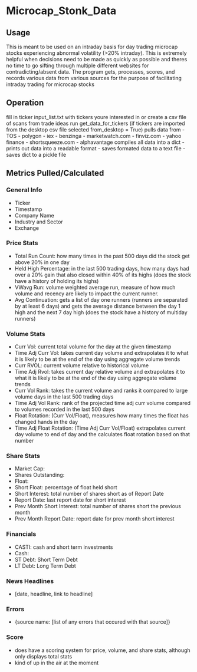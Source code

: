 # Microcap_Stonk_Data
## Usage
This is meant to be used on an intraday basis for day trading microcap stocks experiencing abnormal volatility (>20% intraday). This is extremely helpful when 
decisions need to be made as quickly as possible and theres no time to go sifting through multiple different websites for contradicting/absent data. 
The program gets, processes, scores, and records various data from various sources for the purpose of facilitating intraday trading for microcap stocks

## Operation
fill in ticker input_list.txt with tickers youre interested in
or create a csv file of scans from trade ideas
run get_data_for_tickers (if tickers are imported from the desktop csv file selected from_desktop = True)
pulls data from
	- TOS
	- polygon
	- iex
	- benzinga
	- marketwatch.com
	- finviz.com
	- yahoo finance
	- shortsqueeze.com
	- alphavantage
compiles all data into a dict
	- prints out data into a readable format
	- saves formated data to a text file
	- saves dict to a pickle file
  
  ## Metrics Pulled/Calculated
  ### General Info
  - Ticker
  - Timestamp
  - Company Name
  - Industry and Sector
  - Exchange
  
  ### Price Stats
  - Total Run Count: how many times in the past 500 days did the stock get above 20% in one day
  - Held High Percentage: in the last 500 trading days, how many days had over a 20% gain that also closed within 40% of its highs (does the stock have a history of holding its highs)
  - VWavg Run: volume weighted average run, measure of how much volume and recency are likely to impact the current runner.
  - Avg Continuation: gets a list of day one runners (runners are separated by at least 6 days) and gets the average distance between the day 1 high and the next 7 day high (does the stock have a history of multiday runners)
  
  ### Volume Stats
  - Curr Vol: current total volume for the day at the given timestamp
  - Time Adj Curr Vol: takes current day volume and extrapolates it to what it is likely to be at the end of the day using aggregate volume trends
  - Curr RVOL: current volume relative to historical volume
  - Time Adj Rvol: takes current day relative volume and extrapolates it to what it is likely to be at the end of the day using aggregate volume trends
  - Curr Vol Rank: takes the current volume and ranks it compared to large volume days in the last 500 trading days
  - Time Adj Vol Rank: rank of the projected time adj curr volume compared to volumes recorded in the last 500 days
  - Float Rotation: (Curr Vol/Float), measures how many times the float has changed hands in the day
  - Time Adj Float Rotation: (Time Adj Curr Vol/Float) extrapolates current day volume to end of day and the calculates float rotation based on that number
  
  ### Share Stats
  - Market Cap:
  - Shares Outstanding:
  - Float:
  - Short Float: percentage of float held short
  - Short Interest: total number of shares short as of Report Date
  - Report Date: last report date for short interest
  - Prev Month Short Interest: total number of shares short the previous month
  - Prev Month Report Date: report date for prev month short interest
  
  ### Financials
  - CASTI: cash and short term investments
  - Cash:
  - ST Debt: Short Term Debt
  - LT Debt: Long Term Debt
  
  ### News Headlines
  - [date, headline, link to headline]
  
  ### Errors
  - {source name: [list of any errors that occured with that source]}
  
  ### Score
  - does have a scoring system for price, volume, and share stats, although only displays total stats
  - kind of up in the air at the moment
  
  
